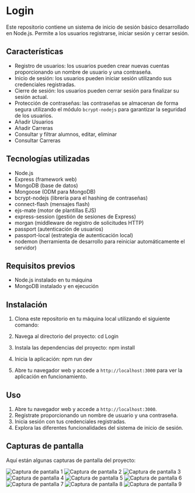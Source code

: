 # Login

Este repositorio contiene un sistema de inicio de sesión básico desarrollado en Node.js. Permite a los usuarios registrarse, iniciar sesión y cerrar sesión.

## Características

- Registro de usuarios: los usuarios pueden crear nuevas cuentas proporcionando un nombre de usuario y una contraseña.
- Inicio de sesión: los usuarios pueden iniciar sesión utilizando sus credenciales registradas.
- Cierre de sesión: los usuarios pueden cerrar sesión para finalizar su sesión actual.
- Protección de contraseñas: las contraseñas se almacenan de forma segura utilizando el módulo `bcrypt-nodejs` para garantizar la seguridad de los usuarios.
- Añadir Usuarios
- Añadir Carreras
- Consultar y filtrar alumnos, editar, eliminar
- Consultar Carreras 

## Tecnologías utilizadas

- Node.js
- Express (framework web)
- MongoDB (base de datos)
- Mongoose (ODM para MongoDB)
- bcrypt-nodejs (librería para el hashing de contraseñas)
- connect-flash (mensajes flash)
- ejs-mate (motor de plantillas EJS)
- express-session (gestión de sesiones de Express)
- morgan (middleware de registro de solicitudes HTTP)
- passport (autenticación de usuarios)
- passport-local (estrategia de autenticación local)
- nodemon (herramienta de desarrollo para reiniciar automáticamente el servidor)

## Requisitos previos

- Node.js instalado en tu máquina
- MongoDB instalado y en ejecución

## Instalación

1. Clona este repositorio en tu máquina local utilizando el siguiente comando:


2. Navega al directorio del proyecto:
cd Login


3. Instala las dependencias del proyecto:
npm install


4. Inicia la aplicación:
npm run dev


5. Abre tu navegador web y accede a `http://localhost:3000` para ver la aplicación en funcionamiento.

## Uso

1. Abre tu navegador web y accede a `http://localhost:3000`.
2. Regístrate proporcionando un nombre de usuario y una contraseña.
3. Inicia sesión con tus credenciales registradas.
4. Explora las diferentes funcionalidades del sistema de inicio de sesión.


## Capturas de pantalla

Aquí están algunas capturas de pantalla del proyecto:

![Captura de pantalla 1](https://ibb.co/LRbVwtR)
![Captura de pantalla 2](https://ibb.co/ZWLcX6V)
![Captura de pantalla 3](https://ibb.co/FJqtmn4)
![Captura de pantalla 4](https://ibb.co/Wp6LzFd)
![Captura de pantalla 5](https://ibb.co/0r1k4RF)
![Captura de pantalla 6](https://ibb.co/6nNMZ54)
![Captura de pantalla 7](https://ibb.co/T0Rc1Y0)
![Captura de pantalla 8](https://ibb.co/Hn5h4GQ)
![Captura de pantalla 9](https://ibb.co/cJFPpFp)
